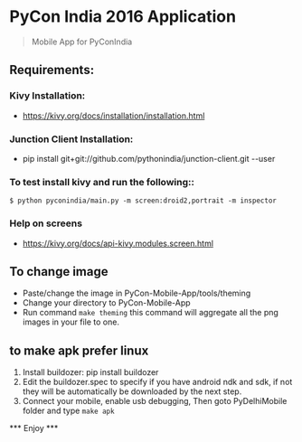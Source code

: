 PyCon India 2016 Application 
=======
> Mobile App for PyConIndia

## Requirements:
### Kivy Installation:
- https://kivy.org/docs/installation/installation.html

### Junction Client Installation:
- pip install git+git://github.com/pythonindia/junction-client.git --user

### To test install kivy and run the following::

    $ python pyconindia/main.py -m screen:droid2,portrait -m inspector

### Help on screens
- https://kivy.org/docs/api-kivy.modules.screen.html

## To change image
   - Paste/change the image in PyCon-Mobile-App/tools/theming
   - Change your directory to PyCon-Mobile-App
   - Run command ``make theming`` 
     this command will aggregate all the png images in your file to one.

## to make apk **prefer linux**

1. Install buildozer: pip install buildozer
2. Edit the buildozer.spec to specify if you have android ndk and sdk,
   if not they will be automatically be downloaded by the next step.
3. Connect your mobile, enable usb debugging, Then goto PyDelhiMobile
   folder and type `make apk`


***   Enjoy   ***
